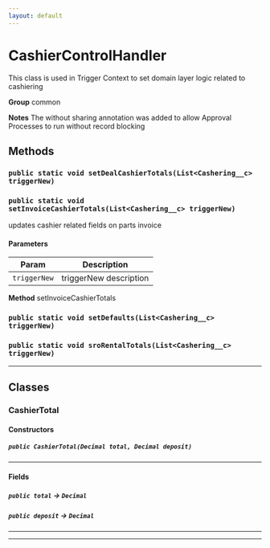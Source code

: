 ```yaml
---
layout: default
---
```

# CashierControlHandler

This class is used in Trigger Context to set domain layer logic related to cashiering


**Group** common


**Notes** The without sharing annotation was added to allow Approval Processes to run without record blocking

## Methods
### `public static void setDealCashierTotals(List<Cashering__c> triggerNew)`
### `public static void setInvoiceCashierTotals(List<Cashering__c> triggerNew)`

updates cashier related fields on parts invoice

#### Parameters

|Param|Description|
|---|---|
|`triggerNew`|triggerNew description|


**Method** setInvoiceCashierTotals

### `public static void setDefaults(List<Cashering__c> triggerNew)`
### `public static void sroRentalTotals(List<Cashering__c> triggerNew)`
---
## Classes
### CashierTotal
#### Constructors
##### `public CashierTotal(Decimal total, Decimal deposit)`
---
#### Fields

##### `public total` → `Decimal`


##### `public deposit` → `Decimal`


---

---
